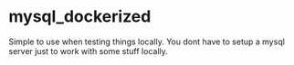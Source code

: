 # mysql_dockerized

Simple to use when testing things locally. You dont have to setup a mysql server just to work with some stuff locally.
